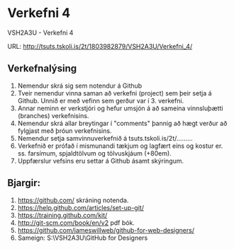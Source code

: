 # Verkefni 4
VSH2A3U - Verkefni 4

URL: http://tsuts.tskoli.is/2t/1803982879/VSH2A3U/Verkefni_4/

## Verkefnalýsing
1. Nemendur skrá sig sem notendur á Github
2. Tveir nemendur vinna saman að verkefni (project) sem þeir setja á Github. Unnið 
er með vefinn sem gerður var í 3. verkefni.
3. Annar neminn er verkstjóri og hefur umsjón á að sameina vinnsluþætti 
(branches) verkefnisins.
4. Nemendur skrá allar breytingar í "comments" þannig að hægt verður að fylgjast 
með þróun verkefnisins.
5. Nemendur setja samvinnuverkefnið á tsuts.tskoli.is/2t/………
6. Verkefnið er prófað í mismunandi tækjum og lagfært eins og kostur er.
ss. farsímum, spjaldtölvum og tölvuskjáum (+80em).
7. Uppfærslur vefsins eru settar á Github ásamt skýringum. 

## Bjargir: 
1. https://github.com/ skráning notenda.
2. https://help.github.com/articles/set-up-git/
3. https://training.github.com/kit/
4. http://git-scm.com/book/en/v2 pdf bók.
5. https://github.com/jameswillweb/github-for-web-designers/
6. Sameign: S:\VSH2A3U\GitHub for Designers
